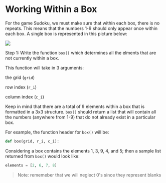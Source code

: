 <!--title={Working within a box: box()}-->

<!--badges={Algorithmns:60}-->

<!--concepts{Lists}-->

# Working Within a Box

For the game Sudoku, we must make sure that within each box, there is no repeats. This means that the numbers 1-9 should only appear once within each box. A single box is represented in this picture below:

![](https://sudoku.com/img/post-images/Sudoku-Rules-for-Complete-Beginners-1.jpg)

Step 1: Write the function `box()` which determines all the elments that are not currently within a box. 

This function will take in 3 arguments:

 the grid (`grid`)

row index (`r_i`) 

column index (`c_i`)

Keep in mind that there are a total of 9 elements within a box that is formatted in a 3x3 structure. `box()` should return a list that will contain all the numbers (anywhere from 1-9) that do not already exist in a particular box.

For example, the function header for `box()` will be:

```python
def box(grid, r_i, c_i):
```



Considering a box contains the elements 1, 3, 9, 4, and 5; then a sample list returned from `box()` would look like:

```python
elements = [2, 6, 7, 8]
```

> Note: rememeber that we will neglect 0's since they represent blanks